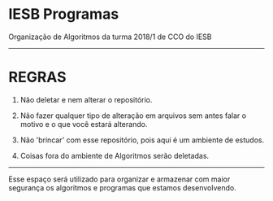 # IESB Programas
Organização de Algoritmos da turma 2018/1 de CCO do IESB

--------------------------------------------------------
# REGRAS
                        
1. Não deletar e nem alterar o repositório.

2. Não fazer qualquer tipo de alteração em arquivos sem
antes falar o motivo e o que você estará alterando.

3. Não 'brincar' com esse repositório, pois aqui é um
ambiente de estudos.

4. Coisas fora do ambiente de Algoritmos serão deletadas.

--------------------------------------------------------

Esse espaço será utilizado para organizar e armazenar com maior segurança os algoritmos e programas que estamos desenvolvendo.
